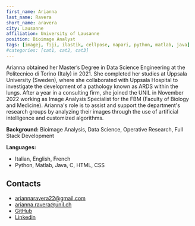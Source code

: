 ```yaml
---
first_name: Arianna
last_name: Ravera
short_name: aravera
city: Lausanne
affiliation: University of Lausanne
position: Bioimage Analyst
tags: [imagej, fiji, ilastik, cellpose, napari, python, matlab, java]
#categories: [cat1, cat2, cat3]
---
```




Arianna obtained her Master’s Degree in Data Science Engineering at the Politecnico di Torino (Italy) in 2021. She completed her studies at Uppsala University (Sweden), where she collaborated with Uppsala Hospital to investigate the development of a pathology known as ARDS within the lungs. After a year in a consulting firm, she joined the UNIL in November 2022 working as Image Analysis Specialist for the FBM (Faculty of Biology and Medicine). Arianna's role is to assist and support the department's research groups by analyzing their images through the use of artificial intelligence and customized algorithms.

**Background:** Bioimage Analysis, Data Science, Operative Research, Full Stack Development

**Languages:**
- Italian, English, French
- Python, Matlab, Java, C, HTML, CSS 


## Contacts
- ariannaravera22@gmail.com
- arianna.ravera@unil.ch
- [GitHub](https://github.com/ariannaravera)
- [Linkedin](https://www.linkedin.com/in/arianna-ravera-3a082917b/)
